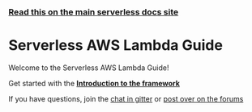 <!--
title: Serverless - AWS Guide
menuText: User Guide
layout: Doc
-->

<!-- DOCS-SITE-LINK:START automatically generated  -->

### [Read this on the main serverless docs site](https://www.serverless.com/framework/docs/providers/aws/guide/)

<!-- DOCS-SITE-LINK:END -->

# Serverless AWS Lambda Guide

Welcome to the Serverless AWS Lambda Guide!

Get started with the **[Introduction to the framework](./intro.md)**

If you have questions, join the [chat in gitter](https://gitter.im/serverless/serverless) or [post over on the forums](https://forum.serverless.com/)
